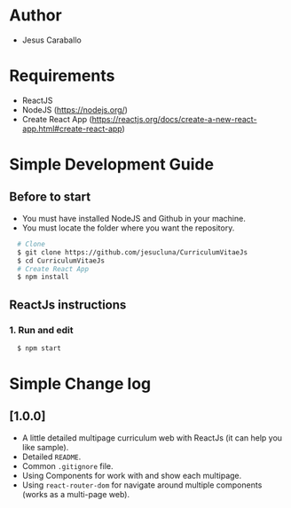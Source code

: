 # Author
- Jesus Caraballo

# Requirements
- ReactJS
- NodeJS (https://nodejs.org/)
- Create React App (https://reactjs.org/docs/create-a-new-react-app.html#create-react-app)


# Simple Development Guide
## Before to start
- You must have installed NodeJS and Github in your machine.
- You must locate the folder where you want the repository.
```sh
  # Clone
  $ git clone https://github.com/jesucluna/CurriculumVitaeJs
  $ cd CurriculumVitaeJs
  # Create React App
  $ npm install
```

## ReactJs instructions
### 1. Run and edit
```sh
  $ npm start
```   


# Simple Change log
## [1.0.0]
- A little detailed multipage curriculum web with ReactJs (it can help you like sample).
- Detailed `README`.
- Common `.gitignore` file.
- Using Components for work with and show each multipage.
- Using `react-router-dom` for navigate around multiple components (works as a multi-page web).

